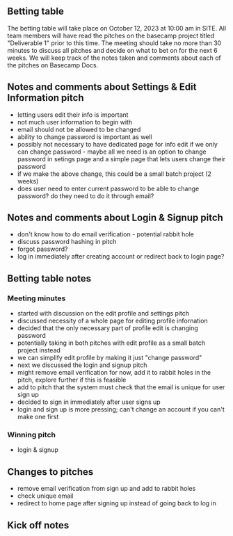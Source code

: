 ## Betting table

The betting table will take place on October 12, 2023 at 10:00 am in SITE. All team members will have read the pitches on the basecamp project titled "Deliverable 1" prior to this time. The meeting should take no more than 30 minutes to discuss all pitches and decide on what to bet on for the next 6 weeks. We will keep track of the notes taken and comments about each of the pitches on Basecamp Docs.


## Notes and comments about Settings & Edit Information pitch
- letting users edit their info is important
- not much user information to begin with
- email should not be allowed to be changed
- ability to change password is important as well
- possibly not necessary to have dedicated page for info edit if we only can change password - maybe all we need is an option to change password in setings page and a simple page that lets users change their password
- if we make the above change, this could be a small batch project (2 weeks)
- does user need to enter current password to be able to change password? do they need to do it through email?

## Notes and comments about Login & Signup pitch
- don't know how to do email verification - potential rabbit hole
- discuss password hashing in pitch
- forgot password?
- log in immediately after creating account or redirect back to login page?

## Betting table notes
### Meeting minutes
- started with discussion on the edit profile and settings pitch
- discussed necessity of a whole page for editing profile infornation
- decided that the only necessary part of profile edit is changing password
- potentially taking in both pitches with edit profile as a small batch project instead
- we can simplify edit profile by making it just "change password"
- next we discussed the login and signup pitch
- might remove email verification for now, add it to rabbit holes in the pitch, explore further if this is feasible
- add to pitch that the system must check that the email is unique for user sign up
- decided to sign in immediately after user signs up
- login and sign up is more pressing; can't change an account if you can't make one first

### Winning pitch
- login & signup

## Changes to pitches
- remove email verification from sign up and add to rabbit holes
- check unique email
- redirect to home page after signing up instead of going back to log in

## Kick off notes
